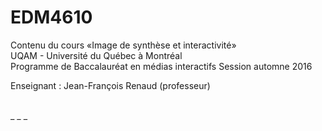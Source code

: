 EDM4610
=======

Contenu du cours «Image de synthèse et interactivité»<br>
UQAM - Université du Québec à Montréal<br>
Programme de Baccalauréat en médias interactifs
Session automne 2016

Enseignant : Jean-François Renaud (professeur)

<br>
_ _ _
